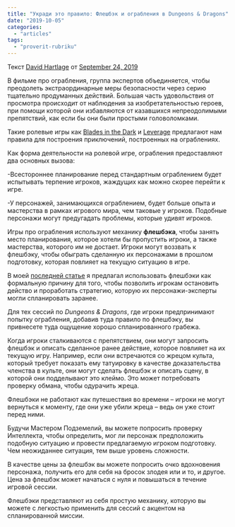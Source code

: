 ```yaml
---
title: "Укради это правило: Флешбэк и ограбления в Dungeons & Dragons"
date: "2019-10-05"
categories: 
  - "articles"
tags: 
  - "proverit-rubriku"
---
```


Текст [David Hartlage](https://vk.com/away.php?to=https%3A%2F%2Fdmdavid.com%2Ftag%2Fauthor%2Fadmin%2F) от [September 24, 2019](https://vk.com/away.php?to=https%3A%2F%2Fdmdavid.com%2Ftag%2Fsteal-this-rule-flashbacks-and-heists-in-dungeons-dragons%2F)

В фильме про ограбления, группа экспертов объединяется, чтобы преодолеть экстраординарные меры безопасности через серию тщательно продуманных действий. Большая часть удовольствия от просмотра происходит от наблюдения за изобретательностью героев, при помощи которой они избавляются от казавшихся непреодолимыми препятствий, как если бы они были простыми головоломками.

Такие ролевые игры как [Blades in the Dark](https://vk.com/away.php?to=https%3A%2F%2Fwww.drivethrurpg.com%2Fproduct%2F170689%2FBlades-in-the-Dark%3Faffiliate_id%3D8278) и [Leverage](https://vk.com/away.php?to=https%3A%2F%2Fwww.drivethrurpg.com%2Fproduct%2F85727%2FLeverage-Roleplaying-Game%3Faffiliate_id%3D8278) предлагают нам правила для построения приключений, построенных на ограблениях.

Как форма деятельности на ролевой игре, ограбления предоставляют два основных вызова:

\-Всестороннее планирование перед стандартным ограблением будет испытывать терпение игроков, жаждущих как можно скорее перейти к игре.

\-У персонажей, занимающихся ограблением, будет больше опыта и мастерства в рамках игрового мира, чем таковые у игроков. Подобные персонажи могут предугадать проблемы, которые удивят игроков.

Игры про ограбления используют механику **флешбэка**, чтобы занять место планирования, которое хотели бы пропустить игроки, а также мастерства, которого им не достает. Игроки могут воззвать к флешбэку, чтобы обыграть сделанную их персонажами в прошлом подготовку, которая повлияет на текущую ситуацию в игре.

В моей [последней статье](https://vk.com/away.php?to=http%3A%2F%2Fdmdavid.com%2Ftag%2Fhow-much-talk-at-your-game-table-reaches-into-the-game-world%2F) я предлагал использовать флешбэки как формальную причину для того, чтобы позволить игрокам остановить действо и проработать стратегию, которую их персонажи-эксперты могли спланировать заранее.

Для тех сессий по _Dungeons & Dragons_, где игроки предпринимают попытку ограбления, добавив туда правило по флешбэку, вы привнесете туда ощущение хорошо спланированного грабежа.

Когда игроки сталкиваются с препятствием, они могут запросить флешбэк и описать сделанное ранее действие, которое повлияет на их текущую игру. Например, если они встречаются со жрецом культа, который требует показать ему татуировку в качестве доказательства членства в культе, они могут сделать флешбэк и описать сцену, в которой они подделывают это клеймо. Это может потребовать проверку обмана, чтобы одурачить жреца.

Флешбэки не работают как путешествия во времени – игроки не могут вернуться к моменту, где они уже убили жреца – ведь он уже стоит перед ними.

Будучи Мастером Подземелий, вы можете попросить проверку Интеллекта, чтобы определить, мог ли персонаж предположить подобную ситуацию и провести предлагаемую игроком подготовку. Чем неожиданнее ситуация, тем выше уровень сложности.

В качестве цены за флешбэк вы можете попросить очко вдохновения персонажа, получить его для себя на бросок злодея или и то, и другое. Цена за флешбэк может начаться с нуля и повышаться в течение игровой сессии.

Флешбэки представляют из себя простую механику, которую вы можете с легкостью применить для сессий с акцентом на спланированной миссии.
